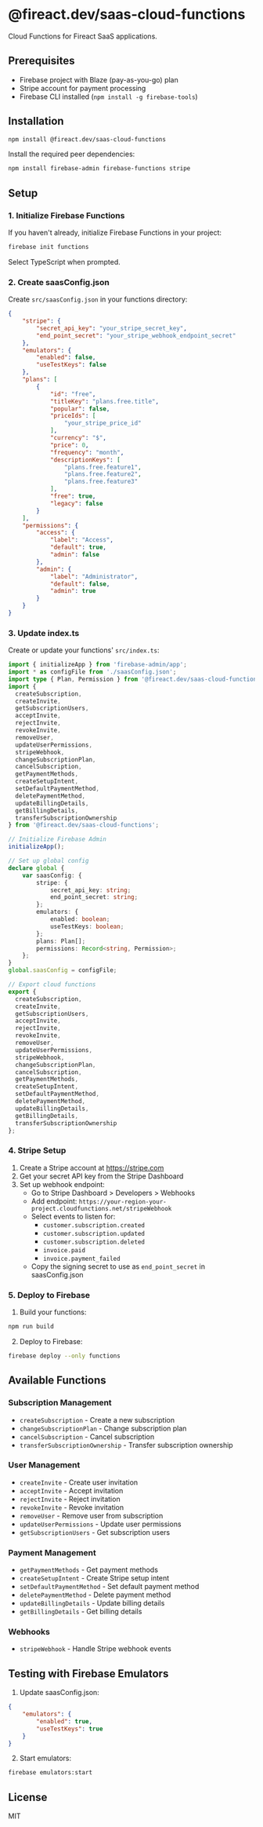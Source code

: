 # @fireact.dev/saas-cloud-functions

Cloud Functions for Fireact SaaS applications.

## Prerequisites

- Firebase project with Blaze (pay-as-you-go) plan
- Stripe account for payment processing
- Firebase CLI installed (`npm install -g firebase-tools`)

## Installation

```bash
npm install @fireact.dev/saas-cloud-functions
```

Install the required peer dependencies:

```bash
npm install firebase-admin firebase-functions stripe
```

## Setup

### 1. Initialize Firebase Functions

If you haven't already, initialize Firebase Functions in your project:

```bash
firebase init functions
```

Select TypeScript when prompted.

### 2. Create saasConfig.json

Create `src/saasConfig.json` in your functions directory:

```json
{
    "stripe": {
        "secret_api_key": "your_stripe_secret_key",
        "end_point_secret": "your_stripe_webhook_endpoint_secret"
    },
    "emulators": {
        "enabled": false,
        "useTestKeys": false
    },
    "plans": [
        {
            "id": "free",
            "titleKey": "plans.free.title",
            "popular": false,
            "priceIds": [
                "your_stripe_price_id"
            ],
            "currency": "$",
            "price": 0,
            "frequency": "month",
            "descriptionKeys": [
                "plans.free.feature1",
                "plans.free.feature2",
                "plans.free.feature3"
            ],
            "free": true,
            "legacy": false
        }
    ],
    "permissions": {
        "access": {
            "label": "Access",
            "default": true,
            "admin": false
        },
        "admin": {
            "label": "Administrator",
            "default": false,
            "admin": true
        }
    }
}
```

### 3. Update index.ts

Create or update your functions' `src/index.ts`:

```typescript
import { initializeApp } from 'firebase-admin/app';
import * as configFile from './saasConfig.json';
import type { Plan, Permission } from '@fireact.dev/saas-cloud-functions';
import {
  createSubscription,
  createInvite,
  getSubscriptionUsers,
  acceptInvite,
  rejectInvite,
  revokeInvite,
  removeUser,
  updateUserPermissions,
  stripeWebhook,
  changeSubscriptionPlan,
  cancelSubscription,
  getPaymentMethods,
  createSetupIntent,
  setDefaultPaymentMethod,
  deletePaymentMethod,
  updateBillingDetails,
  getBillingDetails,
  transferSubscriptionOwnership
} from '@fireact.dev/saas-cloud-functions';

// Initialize Firebase Admin
initializeApp();

// Set up global config
declare global {
    var saasConfig: {
        stripe: {
            secret_api_key: string;
            end_point_secret: string;
        };
        emulators: {
            enabled: boolean;
            useTestKeys: boolean;
        };
        plans: Plan[];
        permissions: Record<string, Permission>;
    };
}
global.saasConfig = configFile;

// Export cloud functions
export {
  createSubscription,
  createInvite,
  getSubscriptionUsers,
  acceptInvite,
  rejectInvite,
  revokeInvite,
  removeUser,
  updateUserPermissions,
  stripeWebhook,
  changeSubscriptionPlan,
  cancelSubscription,
  getPaymentMethods,
  createSetupIntent,
  setDefaultPaymentMethod,
  deletePaymentMethod,
  updateBillingDetails,
  getBillingDetails,
  transferSubscriptionOwnership
};
```

### 4. Stripe Setup

1. Create a Stripe account at https://stripe.com
2. Get your secret API key from the Stripe Dashboard
3. Set up webhook endpoint:
   - Go to Stripe Dashboard > Developers > Webhooks
   - Add endpoint: `https://your-region-your-project.cloudfunctions.net/stripeWebhook`
   - Select events to listen for:
     - `customer.subscription.created`
     - `customer.subscription.updated`
     - `customer.subscription.deleted`
     - `invoice.paid`
     - `invoice.payment_failed`
   - Copy the signing secret to use as `end_point_secret` in saasConfig.json

### 5. Deploy to Firebase

1. Build your functions:
```bash
npm run build
```

2. Deploy to Firebase:
```bash
firebase deploy --only functions
```

## Available Functions

### Subscription Management
- `createSubscription` - Create a new subscription
- `changeSubscriptionPlan` - Change subscription plan
- `cancelSubscription` - Cancel subscription
- `transferSubscriptionOwnership` - Transfer subscription ownership

### User Management
- `createInvite` - Create user invitation
- `acceptInvite` - Accept invitation
- `rejectInvite` - Reject invitation
- `revokeInvite` - Revoke invitation
- `removeUser` - Remove user from subscription
- `updateUserPermissions` - Update user permissions
- `getSubscriptionUsers` - Get subscription users

### Payment Management
- `getPaymentMethods` - Get payment methods
- `createSetupIntent` - Create Stripe setup intent
- `setDefaultPaymentMethod` - Set default payment method
- `deletePaymentMethod` - Delete payment method
- `updateBillingDetails` - Update billing details
- `getBillingDetails` - Get billing details

### Webhooks
- `stripeWebhook` - Handle Stripe webhook events

## Testing with Firebase Emulators

1. Update saasConfig.json:
```json
{
    "emulators": {
        "enabled": true,
        "useTestKeys": true
    }
}
```

2. Start emulators:
```bash
firebase emulators:start
```

## License

MIT
